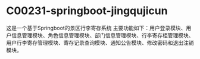# C00231-springboot-jingqujicun
这是一个基于Springboot的景区行李寄存系统 主要功能如下：用户登录模块、用户信息管理模块、角色信息管理模块、部门信息管理模块、行李寄存柜管理模块、用户行李寄存管理模块、寄存记录查询模块、通知公告模块、修改密码和退出注销模块。
